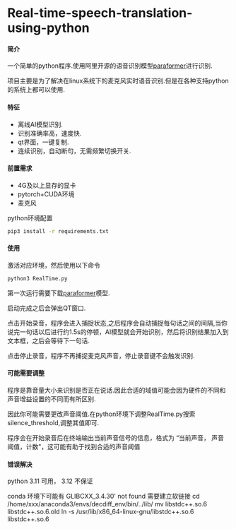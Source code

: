 # Real-time-speech-translation-using-python


#### 简介

一个简单的python程序.使用阿里开源的语音识别模型[paraformer](https://github.com/alibaba-damo-academy/FunASR/wiki/paraformer)进行识别.

项目主要是为了解决在linux系统下的麦克风实时语音识别.但是在各种支持python的系统上都可以使用.


#### 特征

* 离线AI模型识别.
* 识别准确率高，速度快.
* qt界面，一键复制.
* 连续识别，自动断句，无需频繁切换开关.


#### 前置需求

- 4G及以上显存的显卡
- pytorch+CUDA环境
- 麦克风

python环境配置

```bash
pip3 install -r requirements.txt
```


#### 使用

激活对应环境，然后使用以下命令

```bash
python3 RealTime.py
```


第一次运行需要下载[paraformer](https://github.com/alibaba-damo-academy/FunASR/wiki/paraformer)模型.

启动完成之后会弹出QT窗口.

点击开始录音，程序会进入捕捉状态,之后程序会自动捕捉每句话之间的间隔,当你说完一句话以后进行约1.5s的停顿，AI模型就会开始识别，然后将识别结果加入到文本框，之后会等待下一句话.

点击停止录音，程序不再捕捉麦克风声音，停止录音键不会触发识别.


#### 可能需要调整

程序是靠音量大小来识别是否正在说话.因此合适的域值可能会因为硬件的不同和声音增益设置的不同而有所区别.

因此你可能需要更改声音阈值.在python环境下调整RealTime.py搜索silence_threshold,调整其值即可.

程序会在开始录音后在终端输出当前声音信号的信息，格式为  “当前声音， 声音阈值，计数"，这可能有助于找到合适的声音阈值

#### 错误解决
python 3.11 可用， 3.12 不保证

conda 环境下可能有 GLIBCXX_3.4.30' not found
需要建立软链接
cd /home/xxx/anaconda3/envs/decdiff_env/bin/../lib/
mv libstdc++.so.6 libstdc++.so.6.old
ln -s /usr/lib/x86_64-linux-gnu/libstdc++.so.6 libstdc++.so.6



